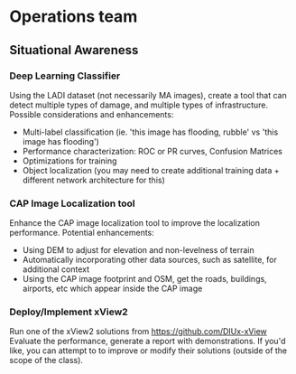 # Operations team
## Situational Awareness
### Deep Learning Classifier
Using the LADI dataset (not necessarily MA images), create a tool that can detect multiple types of damage, and multiple types of infrastructure. Possible considerations and enhancements:
- Multi-label classification (ie. 'this image has flooding, rubble' vs 'this image has flooding')
- Performance characterization: ROC or PR curves, Confusion Matrices
- Optimizations for training
- Object localization (you may need to create additional training data + different network architecture for this)

### CAP Image Localization tool
Enhance the CAP image localization tool to improve the localization performance. Potential enhancements:
- Using DEM to adjust for elevation and non-levelness of terrain
- Automatically incorporating other data sources, such as satellite, for additional context
- Using the CAP image footprint and OSM, get the roads, buildings, airports, etc which appear inside the CAP image

### Deploy/Implement xView2
Run one of the xView2 solutions from https://github.com/DIUx-xView
Evaluate the performance, generate a report with demonstrations. If you'd like, you can attempt to to improve or modify their solutions (outside of the scope of the class).
